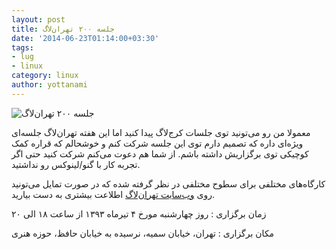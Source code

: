 ```yaml
---
layout: post
title: جلسه ۲۰۰ تهران‌لاگ
date: '2014-06-23T01:14:00+03:30'
tags:
- lug
- linux
category: linux
author: yottanami
---
```


![جلسه ۲۰۰ تهران‌لاگ](http://tehlug.org/images/tehlug-200-poster-thumb.jpg)

معمولا من رو می‌تونید توی جلسات کرج‌لاگ پیدا کنید اما این هفته تهران‌لاگ جلسه‌ای ویژه‌ای داره که تصمیم دارم توی این جلسه شرکت کنم و خوشحالم که قراره کمک کوچیکی توی برگزاریش داشته باشم. از شما هم دعوت می‌کنم شرکت کنید حتی اگر تجربه کار با گنو/لینوکس رو نداشتید. 

کارگاه‌های مختلفی برای سطوح مختلفی در نظر گرفته شده که در صورت تمایل می‌تونید روی [وب‌سایت تهران‌لاگ][1] اطلاعت بیشتری به دست بیارید.



زمان برگزاری : روز چهارشنبه مورخ ۴ تیرماه ۱۳۹۳ از ساعت ۱۸ الی ۲۰ 

مکان برگزاری :  تهران، خیابان سمیه، نرسیده به خیابان حافظ، حوزه هنری

[1]: http://www.tehranlug.org